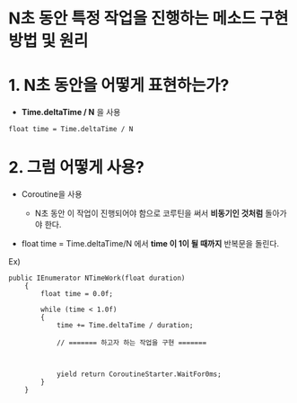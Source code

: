 N초 동안 특정 작업을 진행하는 메소드 구현 방법 및 원리
===


# 1. N초 동안을 어떻게 표현하는가?
- **Time.deltaTime / N** 을 사용   
```
float time = Time.deltaTime / N
```

# 2. 그럼 어떻게 사용?
- Coroutine을 사용
  -  N초 동안 이 작업이 진행되어야 함으로 코루틴을 써서 **비동기인 것처럼** 돌아가야 한다.

- float time = Time.deltaTime/N 에서 **time 이 1이 될 때까지** 반복문을 돌린다.

Ex)
```
public IEnumerator NTimeWork(float duration)
    {
        float time = 0.0f;

        while (time < 1.0f)
        {
            time += Time.deltaTime / duration;
            
            // ======= 하고자 하는 작업을 구현 =======
            
            
            
            yield return CoroutineStarter.WaitFor0ms;
        }
    }

```
